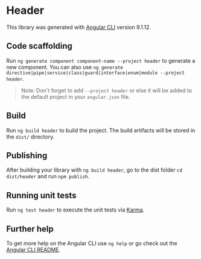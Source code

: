 # Header

This library was generated with [Angular CLI](https://github.com/angular/angular-cli) version 9.1.12.

## Code scaffolding

Run `ng generate component component-name --project header` to generate a new component. You can also use `ng generate directive|pipe|service|class|guard|interface|enum|module --project header`.
> Note: Don't forget to add `--project header` or else it will be added to the default project in your `angular.json` file. 

## Build

Run `ng build header` to build the project. The build artifacts will be stored in the `dist/` directory.

## Publishing

After building your library with `ng build header`, go to the dist folder `cd dist/header` and run `npm publish`.

## Running unit tests

Run `ng test header` to execute the unit tests via [Karma](https://karma-runner.github.io).

## Further help

To get more help on the Angular CLI use `ng help` or go check out the [Angular CLI README](https://github.com/angular/angular-cli/blob/master/README.md).

